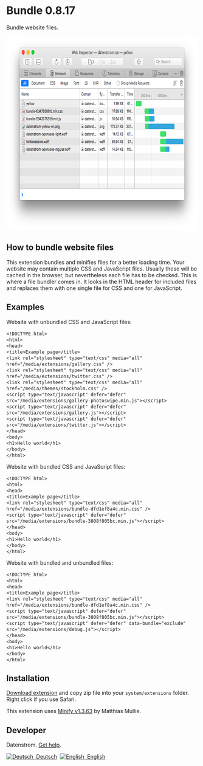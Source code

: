 Bundle 0.8.17
=============
Bundle website files.

<p align="center"><img src="bundle-screenshot.png?raw=true" width="795" height="512" alt="Screenshot"></p>

## How to bundle website files

This extension bundles and minifies files for a better loading time. Your website may contain multiple CSS and JavaScript files. Usually these will be cached in the browser, but nevertheless each file has to be checked. This is where a file bundler comes in. It looks in the HTML header for included files and replaces them with one single file for CSS and one for JavaScript.

## Examples

Website with unbundled CSS and JavaScript files:

```
<!DOCTYPE html>
<html>
<head>
<title>Example page</title>
<link rel="stylesheet" type="text/css" media="all" href="/media/extensions/gallery.css" />
<link rel="stylesheet" type="text/css" media="all" href="/media/extensions/twitter.css" />
<link rel="stylesheet" type="text/css" media="all" href="/media/themes/stockholm.css" />
<script type="text/javascript" defer="defer" src="/media/extensions/gallery-photoswipe.min.js"></script>
<script type="text/javascript" defer="defer" src="/media/extensions/gallery.js"></script>
<script type="text/javascript" defer="defer" src="/media/extensions/twitter.js"></script>
</head>
<body>
<h1>Hello world</h1>
</body>
</html>
```

Website with bundled CSS and JavaScript files:

```
<!DOCTYPE html>
<html>
<head>
<title>Example page</title>
<link rel="stylesheet" type="text/css" media="all" href="/media/extensions/bundle-dfd1ef8a4c.min.css" />
<script type="text/javascript" defer="defer" src="/media/extensions/bundle-3808f805bc.min.js"></script>
</head>
<body>
<h1>Hello world</h1>
</body>
</html>
```

Website with bundled and unbundled files:

```
<!DOCTYPE html>
<html>
<head>
<title>Example page</title>
<link rel="stylesheet" type="text/css" media="all" href="/media/extensions/bundle-dfd1ef8a4c.min.css" />
<script type="text/javascript" defer="defer" src="/media/extensions/bundle-3808f805bc.min.js"></script>
<script type="text/javascript" defer="defer" data-bundle="exclude" src="/media/extensions/debug.js"></script>
</head>
<body>
<h1>Hello world</h1>
</body>
</html>
```

## Installation

[Download extension](https://github.com/datenstrom/yellow-extensions/raw/master/zip/bundle.zip) and copy zip file into your `system/extensions` folder. Right click if you use Safari.

This extension uses [Minify v1.3.63](https://github.com/matthiasmullie/minify) by Matthias Mullie.

## Developer

Datenstrom. [Get help](https://datenstrom.se/yellow/help/).

<p>
<a href="README-de.md"><img src="https://raw.githubusercontent.com/datenstrom/yellow-extensions/master/source/help/language-de.png" width="15" height="15" alt="Deutsch">&nbsp; Deutsch</a>&nbsp;
<a href="README.md"><img src="https://raw.githubusercontent.com/datenstrom/yellow-extensions/master/source/help/language-en.png" width="15" height="15" alt="English">&nbsp; English</a>&nbsp;
</p>
